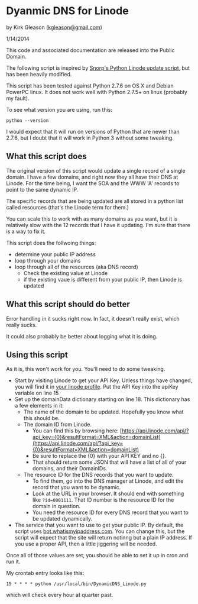# Dyanmic DNS for Linode

by Kirk Gleason (<kgleason@gmail.com>) 

1/14/2014

This code and associated documentation are released into the Public Domain.

The following script is inspired by [Snorp's Python Linode update script](https://github.com/snorp/linode), but has been heavily modified.

This script has been tested against Python 2.7.6 on OS X and Debian PowerPC linux. It does not work well with Python 2.7.5+ on linux (probably my fault).

To see what version you are using, run this:

`python --version`

I would expect that it will run on versions of Python that are newer than 2.7.6, but I doubt that it will work in Python 3 without some tweaking.

## What this script does
The original version of this script would update a single record of a single domain. I have a few domains, and right now they all have their DNS at Linode. For the time being, I want the SOA and the WWW 'A' records to point to the same dynamic IP.

The specific records that are being updated are all stored in a python list called resources (that's the Linode term for them.)

You can scale this to work with as many domains as you want, but it is relatively slow with the 12 records that I have it updating. I'm sure that there is a way to fix it.

This script does the follwoing things:

   + determine your public IP address
   + loop through your domains
   + loop through all of the resources (aka DNS record)
       + Check the existing value at Linode
       + if the existing vaue is different from your public IP, then Linode is updated

## What this script should do better

Error handling in it sucks right now. In fact, it doesn't really exist, which really sucks. 

It could also probably be better about logging what it is doing.

## Using this script

As it is, this won't work for you. You'll need to do some tweaking.

  + Start by visiting Linode to get your API Key. Unless things have changed, you will find it in [your linode profile](https://manager.linode.com/profile/index). Put the API Key into the apiKey variable on line 15
  + Set up the domainData dictionary starting on line 18. This dictionary has a few elements in it:
    + The name of the domain to be updated. Hopefully you know what this should be.
    + The domain ID from Linode. 
      + You can find this by browsing here: [https://api.linode.com/api/?api_key={0}&resultFormat=XML&action=domainList](https://api.linode.com/api/?api_key={0}&resultFormat=XML&action=domainList)   
      + Be sure to replace the {0} with your API KEY and no {}.
      + That should return some JSON that will have a list of all of your domains, and their DomainIDs.
    + The resource ID for the DNS records that you want to update. 
      + To find them, go into the DNS manager at Linode, and edit the record that you want to be dynamic. 
      + Look at the URL in your browser. It should end with something like `?id=0001111`. That ID number is the resource ID for the domain in question. 
      + You need the resource ID for every DNS record that you want to be updated dynamically.
  + The service that you want to use to get your public IP. By default, the script uses [bot.whatismyipaddress.com](bot.whatismyipaddress.com). You can change this, but the script will expect that the site will return notinng but a plain IP address. If you use a proper API, then a little jiggering will be needed.
  
Once all of those values are set, you should be able to set it up in cron and run it.

My crontab entry looks like this:

`15 * * * * python /usr/local/bin/DynamicDNS_Linode.py`

which will check every hour at quarter past.